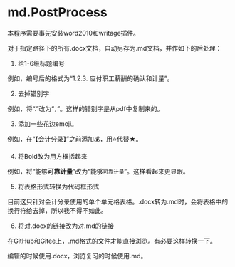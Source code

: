 ﻿# md.PostProcess
本程序需要事先安装word2010和writage插件。

对于指定路径下的所有.docx文档，自动另存为.md文档，并作如下的后处理：

1. 给1-6级标题编号

例如，编号后的格式为“1.2.3. 应付职工薪酬的确认和计量”。

2. 去掉错别字

例如，将“.”改为“，”。这样的错别字是从pdf中复制来的。

3. 添加一些花边emoji。

例如，在“【会计分录】”之前添加:moneybag:，用:star:代替★。

4. 将Bold改为用方框括起来

例如，将“能够**可靠计量**”改为“能够`可靠计量`”。这样看起来更显眼。

5. 将表格形式转换为代码框形式

目前这只针对会计分录使用的单个单元格表格。.docx转为.md时，会将表格中的换行符给去掉，所以我不得不如此。

6. 将对.docx的链接改为对.md的链接

在GitHub和Gitee上，.md格式的文件才能直接浏览。有必要这样转换一下。

编辑的时候使用.docx，浏览复习的时候使用.md。
